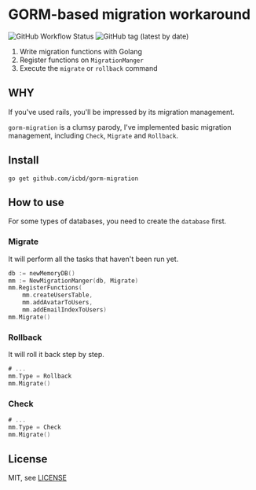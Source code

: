 # GORM-based migration workaround

![GitHub Workflow Status](https://img.shields.io/github/workflow/status/icbd/gorm-migration/Test)
![GitHub tag (latest by date)](https://img.shields.io/github/v/tag/icbd/gorm-migration)

1. Write migration functions with Golang
2. Register functions on `MigrationManger`
3. Execute the `migrate` or `rollback` command

## WHY

If you've used rails, you'll be impressed by its migration management.

`gorm-migration` is a clumsy parody, I've implemented basic migration management, including `Check`, `Migrate` and `Rollback`.

## Install

```shell script
go get github.com/icbd/gorm-migration
```

## How to use

For some types of databases, you need to create the `database` first.

### Migrate

It will perform all the tasks that haven't been run yet.

```go
db := newMemoryDB()
mm := NewMigrationManger(db, Migrate)
mm.RegisterFunctions(
    mm.createUsersTable,
    mm.addAvatarToUsers,
    mm.addEmailIndexToUsers)
mm.Migrate()
```

### Rollback

It will roll it back step by step.

```go
# ...
mm.Type = Rollback
mm.Migrate()
```

### Check

```go
# ...
mm.Type = Check
mm.Migrate()
```

## License

MIT, see [LICENSE](LICENSE)
